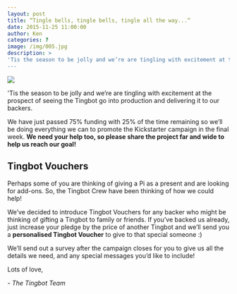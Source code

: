 ```yaml
---
layout: post
title: “Tingle bells, tingle bells, tingle all the way...“
date: 2015-11-25 11:00:00
author: Ken
categories: ?
image: /img/005.jpg
description: >
'Tis the season to be jolly and we’re are tingling with excitement at the prospect of seeing the Tingbot go into production and delivering it to our backers.
---
```


![](/img/005-1.gif.jpg)


'Tis the season to be jolly and we’re are tingling with excitement at the prospect of seeing the Tingbot go into production and delivering it to our backers.

We have just passed 75% funding with 25% of the time remaining so we’ll be doing everything we can to promote the Kickstarter campaign in the final week. **We need your help too, so please share the project far and wide to help us reach our goal!**


## Tingbot Vouchers

Perhaps some of you are thinking of giving a Pi as a present and are looking for add-ons. So, the Tingbot Crew have been thinking of how we could help!

We’ve decided to introduce Tingbot Vouchers for any backer who might be thinking of gifting a Tingbot to family or friends. If you’ve backed us already, just increase your pledge by the price of another Tingbot and we’ll send you a **personalised Tingbot Voucher** to give to that special someone :)

We’ll send out a survey after the campaign closes for you to give us all the details we need, and any special messages you’d like to include!

Lots of love,

*- The Tingbot Team*